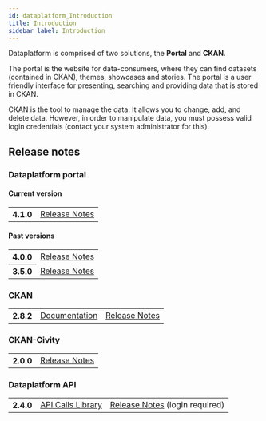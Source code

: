 ```yaml
---
id: dataplatform_Introduction
title: Introduction
sidebar_label: Introduction
---
```

Dataplatform is comprised of two solutions, the **Portal** and **CKAN**.

The portal is the website for data-consumers, where they can find datasets (contained in CKAN), themes, showcases and stories. The portal is a user friendly interface for presenting, searching and providing data that is stored in CKAN. 

CKAN is the tool to manage the data. It allows you to change, add, and delete data. However, in order to manipulate data, you must possess valid login credentials (contact your system administrator for this). 

## Release notes

### Dataplatform portal
#### Current version
<table class="versions">
    <tbody>
        <tr>
            <th>4.1.0</th>
            <td>
                <a href='Release_Notes_4.1.0'>Release Notes</a>
            </td>
        </tr>
    </tbody>
</table>

#### Past versions

<table class="versions">
    <tbody>
        <tr>
            <th>4.0.0</th>
            <td>
                <a href='Release_Notes_4.0.0'>Release Notes</a>
            </td>
        </tr>
                <tr>
            <th>3.5.0</th>
            <td>
                <a href='Release_Notes_3.5.0'>Release Notes</a>
            </td>
        </tr>
    </tbody>
</table>

### CKAN
<table class="versions">
    <tbody>
        <tr>
            <th>2.8.2</th>
            <td>
                <a href="https://docs.ckan.org/en/2.8/" target="_blank">Documentation</a>
            </td>
            <td>
                <a href="https://docs.ckan.org/en/2.8/changelog.html" target="_blank">Release Notes</a>
            </td>
        </tr>
    </tbody>
</table>

### CKAN-Civity
<table class="versions">
    <tbody>
        <tr>
            <th>2.0.0</th>
            <td>
                <a href="#">Release Notes</a>
            </td>
        </tr>
    </tbody>
</table>

### Dataplatform API
<table class="versions">
    <tbody>
        <tr>
            <th>2.4.0</th>
            <td>
                <a href="https://dev.dataplatform.nl/swagger/DataplatformAPI_2_4.html#!/default/get_media_media_id" target="_blank">API Calls Library</a>
            </td>
            <td>
                <a href="https://gitlab.onetrail.net/Civity/DataplatformAPI/DataplatformAPI2/tree/master" target="_blank">Release Notes</a> (login required)
            </td>
        </tr>
    </tbody>
</table>


